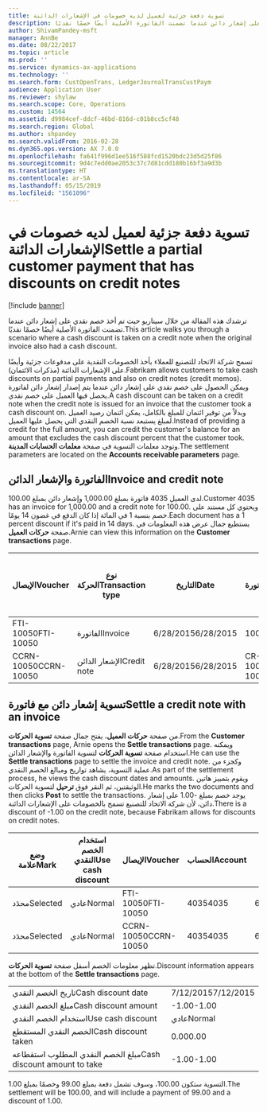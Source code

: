 ```yaml
---
title: تسوية دفعة جزئية لعميل لديه خصومات في الإشعارات الدائنة
description: ترشدك هذه المقالة من خلال سيناريو حيث تم أخذ خصم نقدي على إشعار دائن عندما تضمنت الفاتورة الأصلية أيضًا خصمًا نقديًا.
author: ShivamPandey-msft
manager: AnnBe
ms.date: 08/22/2017
ms.topic: article
ms.prod: ''
ms.service: dynamics-ax-applications
ms.technology: ''
ms.search.form: CustOpenTrans, LedgerJournalTransCustPaym
audience: Application User
ms.reviewer: shylaw
ms.search.scope: Core, Operations
ms.custom: 14564
ms.assetid: d9984cef-ddcf-46bd-816d-c01b8cc5cf48
ms.search.region: Global
ms.author: shpandey
ms.search.validFrom: 2016-02-28
ms.dyn365.ops.version: AX 7.0.0
ms.openlocfilehash: fa641f996d1ee516f588fcd1520bdc23d5d25f86
ms.sourcegitcommit: 9d4c7edd0ae2053c37c7d81cdd180b16bf3a9d3b
ms.translationtype: HT
ms.contentlocale: ar-SA
ms.lasthandoff: 05/15/2019
ms.locfileid: "1561096"
---
```

# <a name="settle-a-partial-customer-payment-that-has-discounts-on-credit-notes"></a><span data-ttu-id="bf486-103">تسوية دفعة جزئية لعميل لديه خصومات في الإشعارات الدائنة</span><span class="sxs-lookup"><span data-stu-id="bf486-103">Settle a partial customer payment that has discounts on credit notes</span></span>

[!include [banner](../includes/banner.md)]

<span data-ttu-id="bf486-104">ترشدك هذه المقالة من خلال سيناريو حيث تم أخذ خصم نقدي على إشعار دائن عندما تضمنت الفاتورة الأصلية أيضًا خصمًا نقديًا.</span><span class="sxs-lookup"><span data-stu-id="bf486-104">This article walks you through a scenario where a cash discount is taken on a credit note when the original invoice also had a cash discount.</span></span> 

<span data-ttu-id="bf486-105">تسمح شركة الاتحاد للتصنيع للعملاء بأخذ الخصومات النقدية على مدفوعات جزئية وأيضًا على الإشعارات الدائنة (مذكرات الائتمان).</span><span class="sxs-lookup"><span data-stu-id="bf486-105">Fabrikam allows customers to take cash discounts on partial payments and also on credit notes (credit memos).</span></span> <span data-ttu-id="bf486-106">ويمكن الحصول على خصم نقدي على إشعار دائن عندما يتم إصدار إشعار دائن لفاتورة يحصل فيها العميل على خصم نقدي.</span><span class="sxs-lookup"><span data-stu-id="bf486-106">A cash discount can be taken on a credit note when the credit note is issued for an invoice that the customer took a cash discount on.</span></span> <span data-ttu-id="bf486-107">وبدلاً من توفير ائتمان للمبلغ بالكامل، يمكن ائتمان رصيد العميل لمبلغ يستبعد نسبة الخصم النقدي التي يحصل عليها العميل.</span><span class="sxs-lookup"><span data-stu-id="bf486-107">Instead of providing a credit for the full amount, you can credit the customer's balance for an amount that excludes the cash discount percent that the customer took.</span></span> <span data-ttu-id="bf486-108">وتوجد معلمات التسوية في صفحة **معلمات الحسابات المدينة**.</span><span class="sxs-lookup"><span data-stu-id="bf486-108">The settlement parameters are located on the **Accounts receivable parameters** page.</span></span>

## <a name="invoice-and-credit-note"></a><span data-ttu-id="bf486-109">الفاتورة والإشعار الدائن</span><span class="sxs-lookup"><span data-stu-id="bf486-109">Invoice and credit note</span></span>
<span data-ttu-id="bf486-110">لدى العميل 4035 فاتورة بمبلغ 1,000.00 وإشعار دائن بمبلغ 100.00.</span><span class="sxs-lookup"><span data-stu-id="bf486-110">Customer 4035 has an invoice for 1,000.00 and a credit note for 100.00.</span></span> <span data-ttu-id="bf486-111">ويحتوي كل مستند على خصم بنسبة 1 في المائة إذا كان الدفع في غضون 14 يومًا.</span><span class="sxs-lookup"><span data-stu-id="bf486-111">Each document has a 1 percent discount if it's paid in 14 days.</span></span> <span data-ttu-id="bf486-112">يستطيع جمال عرض هذه المعلومات في صفحة **حركات العميل**.</span><span class="sxs-lookup"><span data-stu-id="bf486-112">Arnie can view this information on the **Customer transactions** page.</span></span>

| <span data-ttu-id="bf486-113">الإيصال</span><span class="sxs-lookup"><span data-stu-id="bf486-113">Voucher</span></span>    | <span data-ttu-id="bf486-114">نوع الحركة</span><span class="sxs-lookup"><span data-stu-id="bf486-114">Transaction type</span></span> | <span data-ttu-id="bf486-115">التاريخ</span><span class="sxs-lookup"><span data-stu-id="bf486-115">Date</span></span>      | <span data-ttu-id="bf486-116">الفاتورة</span><span class="sxs-lookup"><span data-stu-id="bf486-116">Invoice</span></span>  | <span data-ttu-id="bf486-117">المبلغ في خصم بعملة الحركة</span><span class="sxs-lookup"><span data-stu-id="bf486-117">Amount in transaction currency debit</span></span> | <span data-ttu-id="bf486-118">المبلغ في الائتمان بعملة الحركة</span><span class="sxs-lookup"><span data-stu-id="bf486-118">Amount in transaction currency credit</span></span> | <span data-ttu-id="bf486-119">الرصيد</span><span class="sxs-lookup"><span data-stu-id="bf486-119">Balance</span></span>  | <span data-ttu-id="bf486-120">عملة</span><span class="sxs-lookup"><span data-stu-id="bf486-120">Currency</span></span> |
|------------|------------------|-----------|----------|--------------------------------------|---------------------------------------|----------|----------|
| <span data-ttu-id="bf486-121">FTI-10050</span><span class="sxs-lookup"><span data-stu-id="bf486-121">FTI-10050</span></span>  | <span data-ttu-id="bf486-122">الفاتورة</span><span class="sxs-lookup"><span data-stu-id="bf486-122">Invoice</span></span>          | <span data-ttu-id="bf486-123">6/28/2015</span><span class="sxs-lookup"><span data-stu-id="bf486-123">6/28/2015</span></span> | <span data-ttu-id="bf486-124">10050</span><span class="sxs-lookup"><span data-stu-id="bf486-124">10050</span></span>    | <span data-ttu-id="bf486-125">1,000.00</span><span class="sxs-lookup"><span data-stu-id="bf486-125">1,000.00</span></span>                             |                                       | <span data-ttu-id="bf486-126">1,000.00</span><span class="sxs-lookup"><span data-stu-id="bf486-126">1,000.00</span></span> | <span data-ttu-id="bf486-127">دولار أمريكي</span><span class="sxs-lookup"><span data-stu-id="bf486-127">USD</span></span>      |
| <span data-ttu-id="bf486-128">CCRN-10050</span><span class="sxs-lookup"><span data-stu-id="bf486-128">CCRN-10050</span></span> | <span data-ttu-id="bf486-129">الإشعار الدائن</span><span class="sxs-lookup"><span data-stu-id="bf486-129">Credit note</span></span>      | <span data-ttu-id="bf486-130">6/28/2015</span><span class="sxs-lookup"><span data-stu-id="bf486-130">6/28/2015</span></span> | <span data-ttu-id="bf486-131">CR-10050</span><span class="sxs-lookup"><span data-stu-id="bf486-131">CR-10050</span></span> |                                      | <span data-ttu-id="bf486-132">100.00</span><span class="sxs-lookup"><span data-stu-id="bf486-132">100.00</span></span>                                | <span data-ttu-id="bf486-133">100.00-</span><span class="sxs-lookup"><span data-stu-id="bf486-133">-100.00</span></span>  | <span data-ttu-id="bf486-134">دولار أمريكي</span><span class="sxs-lookup"><span data-stu-id="bf486-134">USD</span></span>      |

## <a name="settle-a-credit-note-with-an-invoice"></a><span data-ttu-id="bf486-135">تسوية إشعار دائن مع فاتورة</span><span class="sxs-lookup"><span data-stu-id="bf486-135">Settle a credit note with an invoice</span></span>
<span data-ttu-id="bf486-136">من صفحة **حركات العميل**، يفتح جمال صفحة **تسوية الحركات**.</span><span class="sxs-lookup"><span data-stu-id="bf486-136">From the **Customer transactions** page, Arnie opens the **Settle transactions** page.</span></span> <span data-ttu-id="bf486-137">ويمكنه استخدام صفحة **تسوية الحركات** لتسوية الفاتورة والإشعار الدائن.</span><span class="sxs-lookup"><span data-stu-id="bf486-137">He can use the **Settle transactions** page to settle the invoice and credit note.</span></span> <span data-ttu-id="bf486-138">وكجزء من عملية التسوية، يشاهد تواريخ ومبالغ الخصم النقدي.</span><span class="sxs-lookup"><span data-stu-id="bf486-138">As part of the settlement process, he views the cash discount dates and amounts.</span></span> <span data-ttu-id="bf486-139">ويقوم بتمييز هاتين الوثيقتين، ثم النقر فوق **ترحيل** لتسوية الحركات.</span><span class="sxs-lookup"><span data-stu-id="bf486-139">He marks the two documents and then clicks **Post** to settle the transactions.</span></span> <span data-ttu-id="bf486-140">يوجد خصم بمبلغ -1.00 على إشعار دائن، لأن شركة الاتحاد للتصنيع تسمح بالخصومات على الإشعارات الدائنة.</span><span class="sxs-lookup"><span data-stu-id="bf486-140">There is a discount of -1.00 on the credit note, because Fabrikam allows for discounts on credit notes.</span></span>

| <span data-ttu-id="bf486-141">وضع علامة</span><span class="sxs-lookup"><span data-stu-id="bf486-141">Mark</span></span>     | <span data-ttu-id="bf486-142">استخدام الخصم النقدي</span><span class="sxs-lookup"><span data-stu-id="bf486-142">Use cash discount</span></span> | <span data-ttu-id="bf486-143">الإيصال</span><span class="sxs-lookup"><span data-stu-id="bf486-143">Voucher</span></span>    | <span data-ttu-id="bf486-144">الحساب</span><span class="sxs-lookup"><span data-stu-id="bf486-144">Account</span></span> | <span data-ttu-id="bf486-145">التاريخ</span><span class="sxs-lookup"><span data-stu-id="bf486-145">Date</span></span>      | <span data-ttu-id="bf486-146">تاريخ الاستحقاق</span><span class="sxs-lookup"><span data-stu-id="bf486-146">Due date</span></span>  | <span data-ttu-id="bf486-147">الفاتورة</span><span class="sxs-lookup"><span data-stu-id="bf486-147">Invoice</span></span>  | <span data-ttu-id="bf486-148">المبلغ بعملة الحركة</span><span class="sxs-lookup"><span data-stu-id="bf486-148">Amount in transaction currency</span></span> | <span data-ttu-id="bf486-149">عملة</span><span class="sxs-lookup"><span data-stu-id="bf486-149">Currency</span></span> | <span data-ttu-id="bf486-150">المبلغ المراد تسويته</span><span class="sxs-lookup"><span data-stu-id="bf486-150">Amount to settle</span></span> |
|----------|-------------------|------------|---------|-----------|-----------|----------|--------------------------------|----------|------------------|
| <span data-ttu-id="bf486-151">محدَد</span><span class="sxs-lookup"><span data-stu-id="bf486-151">Selected</span></span> | <span data-ttu-id="bf486-152">عادي</span><span class="sxs-lookup"><span data-stu-id="bf486-152">Normal</span></span>            | <span data-ttu-id="bf486-153">FTI-10050</span><span class="sxs-lookup"><span data-stu-id="bf486-153">FTI-10050</span></span>  | <span data-ttu-id="bf486-154">4035</span><span class="sxs-lookup"><span data-stu-id="bf486-154">4035</span></span>    | <span data-ttu-id="bf486-155">6/28/2015</span><span class="sxs-lookup"><span data-stu-id="bf486-155">6/28/2015</span></span> | <span data-ttu-id="bf486-156">7/28/2015</span><span class="sxs-lookup"><span data-stu-id="bf486-156">7/28/2015</span></span> | <span data-ttu-id="bf486-157">10050</span><span class="sxs-lookup"><span data-stu-id="bf486-157">10050</span></span>    | <span data-ttu-id="bf486-158">1,000.00</span><span class="sxs-lookup"><span data-stu-id="bf486-158">1,000.00</span></span>                       | <span data-ttu-id="bf486-159">دولار أمريكي</span><span class="sxs-lookup"><span data-stu-id="bf486-159">USD</span></span>      | <span data-ttu-id="bf486-160">990.00</span><span class="sxs-lookup"><span data-stu-id="bf486-160">990.00</span></span>           |
| <span data-ttu-id="bf486-161">محدَد</span><span class="sxs-lookup"><span data-stu-id="bf486-161">Selected</span></span> | <span data-ttu-id="bf486-162">عادي</span><span class="sxs-lookup"><span data-stu-id="bf486-162">Normal</span></span>            | <span data-ttu-id="bf486-163">CCRN-10050</span><span class="sxs-lookup"><span data-stu-id="bf486-163">CCRN-10050</span></span> | <span data-ttu-id="bf486-164">4035</span><span class="sxs-lookup"><span data-stu-id="bf486-164">4035</span></span>    | <span data-ttu-id="bf486-165">6/28/2015</span><span class="sxs-lookup"><span data-stu-id="bf486-165">6/28/2015</span></span> | <span data-ttu-id="bf486-166">7/28/2015</span><span class="sxs-lookup"><span data-stu-id="bf486-166">7/28/2015</span></span> | <span data-ttu-id="bf486-167">CR-10050</span><span class="sxs-lookup"><span data-stu-id="bf486-167">CR-10050</span></span> | <span data-ttu-id="bf486-168">100.00-</span><span class="sxs-lookup"><span data-stu-id="bf486-168">-100.00</span></span>                        | <span data-ttu-id="bf486-169">دولار أمريكي</span><span class="sxs-lookup"><span data-stu-id="bf486-169">USD</span></span>      | <span data-ttu-id="bf486-170">-99.00</span><span class="sxs-lookup"><span data-stu-id="bf486-170">-99.00</span></span>           |

<span data-ttu-id="bf486-171">تظهر معلومات الخصم أسفل صفحة **تسوية الحركات**.</span><span class="sxs-lookup"><span data-stu-id="bf486-171">Discount information appears at the bottom of the **Settle transactions** page.</span></span>

|                              |           |
|------------------------------|-----------|
| <span data-ttu-id="bf486-172">تاريخ الخصم النقدي</span><span class="sxs-lookup"><span data-stu-id="bf486-172">Cash discount date</span></span>           | <span data-ttu-id="bf486-173">7/12/2015</span><span class="sxs-lookup"><span data-stu-id="bf486-173">7/12/2015</span></span> |
| <span data-ttu-id="bf486-174">مبلغ الخصم النقدي</span><span class="sxs-lookup"><span data-stu-id="bf486-174">Cash discount amount</span></span>         | <span data-ttu-id="bf486-175">-1.00</span><span class="sxs-lookup"><span data-stu-id="bf486-175">-1.00</span></span>     |
| <span data-ttu-id="bf486-176">استخدام الخصم النقدي</span><span class="sxs-lookup"><span data-stu-id="bf486-176">Use cash discount</span></span>            | <span data-ttu-id="bf486-177">عادي</span><span class="sxs-lookup"><span data-stu-id="bf486-177">Normal</span></span>    |
| <span data-ttu-id="bf486-178">الخصم النقدي المستقطع</span><span class="sxs-lookup"><span data-stu-id="bf486-178">Cash discount taken</span></span>          | <span data-ttu-id="bf486-179">0.00</span><span class="sxs-lookup"><span data-stu-id="bf486-179">0.00</span></span>      |
| <span data-ttu-id="bf486-180">مبلغ الخصم النقدي المطلوب استقطاعه</span><span class="sxs-lookup"><span data-stu-id="bf486-180">Cash discount amount to take</span></span> | <span data-ttu-id="bf486-181">-1.00</span><span class="sxs-lookup"><span data-stu-id="bf486-181">-1.00</span></span>     |

<span data-ttu-id="bf486-182">التسوية ستكون 100.00، وسوف تشمل دفعة بمبلغ 99.00 وخصمًا بمبلغ 1.00.</span><span class="sxs-lookup"><span data-stu-id="bf486-182">The settlement will be 100.00, and will include a payment of 99.00 and a discount of 1.00.</span></span>



